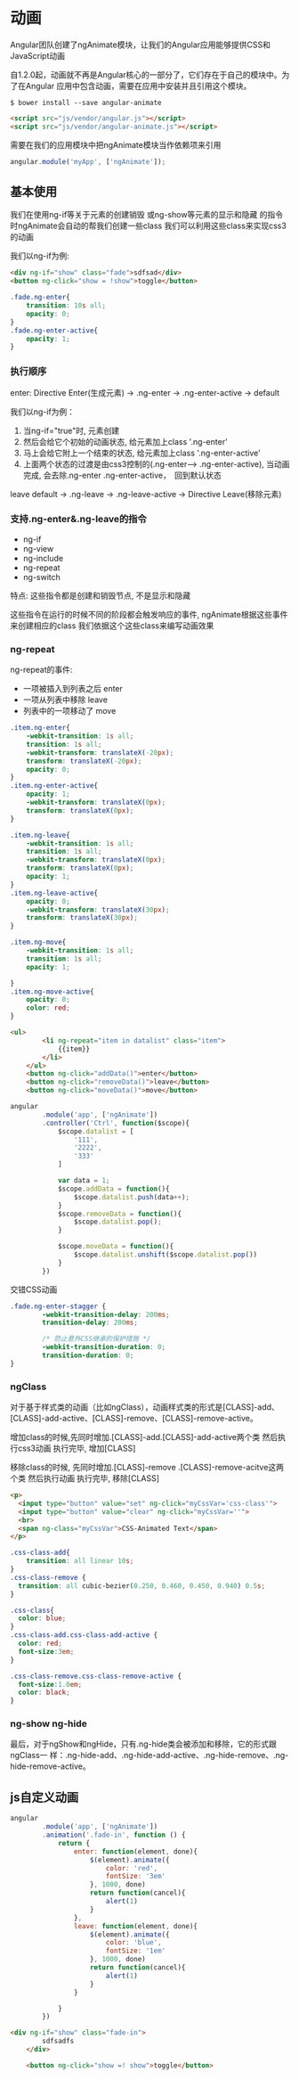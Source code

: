 # 动画

Angular团队创建了ngAnimate模块，让我们的Angular应用能够提供CSS和JavaScript动画

自1.2.0起，动画就不再是Angular核心的一部分了，它们存在于自己的模块中。为了在Angular
应用中包含动画，需要在应用中安装并且引用这个模块。

```shell
$ bower install --save angular-animate 
```

```html
<script src="js/vendor/angular.js"></script>
<script src="js/vendor/angular-animate.js"></script> 
```


需要在我们的应用模块中把ngAnimate模块当作依赖项来引用
```js
angular.module('myApp', ['ngAnimate']); 
```


## 基本使用

我们在使用ng-if等关于元素的创建销毁 或ng-show等元素的显示和隐藏
的指令时ngAnimate会自动的帮我们创建一些class
我们可以利用这些class来实现css3的动画


我们以ng-if为例:
```html
<div ng-if="show" class="fade">sdfsad</div>
<button ng-click="show = !show">toggle</button>
```

```css
.fade.ng-enter{
    transition: 10s all;
    opacity: 0;
}
.fade.ng-enter-active{
    opacity: 1;
}
```




### 执行顺序


enter:   Directive Enter(生成元素) -> .ng-enter -> .ng-enter-active -> default

我们以ng-if为例：

1. 当ng-if="true"时, 元素创建
2. 然后会给它个初始的动画状态, 给元素加上class '.ng-enter'
3. 马上会给它附上一个结束的状态,  给元素加上class '.ng-enter-active'
4. 上面两个状态的过渡是由css3控制的(.ng-enter--> .ng-enter-active), 当动画完成,
会去除.ng-enter .ng-enter-active，　回到默认状态


leave  default -> .ng-leave -> .ng-leave-active -> Directive Leave(移除元素)


### 支持.ng-enter&.ng-leave的指令
- ng-if
- ng-view
- ng-include
- ng-repeat
- ng-switch

特点: 这些指令都是创建和销毁节点, 不是显示和隐藏


这些指令在运行的时候不同的阶段都会触发响应的事件,
ngAnimate根据这些事件来创建相应的class 我们依据这个这些class来编写动画效果



### ng-repeat

ng-repeat的事件:

- 一项被插入到列表之后 enter
- 一项从列表中移除 leave
- 列表中的一项移动了 move 

```css
.item.ng-enter{
    -webkit-transition: 1s all;
    transition: 1s all;
    -webkit-transform: translateX(-20px);
    transform: translateX(-20px);
    opacity: 0;
}
.item.ng-enter-active{
    opacity: 1;
    -webkit-transform: translateX(0px);
    transform: translateX(0px);
}

.item.ng-leave{
    -webkit-transition: 1s all;
    transition: 1s all;
    -webkit-transform: translateX(0px);
    transform: translateX(0px);
    opacity: 1;
}
.item.ng-leave-active{
    opacity: 0;
    -webkit-transform: translateX(30px);
    transform: translateX(30px);
}

.item.ng-move{
    -webkit-transition: 1s all;
    transition: 1s all;
    opacity: 1;

}
.item.ng-move-active{
    opacity: 0;
    color: red;
}

```

```html
<ul>
        <li ng-repeat="item in datalist" class="item">
            {{item}}
        </li>
    </ul>
    <button ng-click="addData()">enter</button>
    <button ng-click="removeData()">leave</button>
    <button ng-click="moveData()">move</button>
```

```js
angular
        .module('app', ['ngAnimate'])
        .controller('Ctrl', function($scope){
            $scope.datalist = [
                '111',
                '2222',
                '333'
            ]

            var data = 1;
            $scope.addData = function(){
                $scope.datalist.push(data++);
            }
            $scope.removeData = function(){
                $scope.datalist.pop();
            }

            $scope.moveData = function(){
                $scope.datalist.unshift($scope.datalist.pop())
            }
        })
```



交错CSS动画
```css
.fade.ng-enter-stagger {
        -webkit-transition-delay: 200ms;
        transition-delay: 200ms;

        /* 防止意外CSS继承的保护措施 */
        -webkit-transition-duration: 0;
        transition-duration: 0;
} 
```
### ngClass
对于基于样式类的动画（比如ngClass），动画样式类的形式是[CLASS]-add、[CLASS]-add-active、[CLASS]-remove、[CLASS]-remove-active。






增加class的时候,先同时增加.[CLASS]-add.[CLASS]-add-active两个类
然后执行css3动画
执行完毕, 增加[CLASS]


移除class的时候, 先同时增加.[CLASS]-remove .[CLASS]-remove-acitve这两个类
然后执行动画
执行完毕, 移除[CLASS]


```html
<p>
  <input type="button" value="set" ng-click="myCssVar='css-class'">
  <input type="button" value="clear" ng-click="myCssVar=''">
  <br>
  <span ng-class="myCssVar">CSS-Animated Text</span>
</p>
```

```css
.css-class-add{
    transition: all linear 10s;
}
.css-class-remove {
  transition: all cubic-bezier(0.250, 0.460, 0.450, 0.940) 0.5s;
}

.css-class{
  color: blue; 
}
.css-class-add.css-class-add-active {
  color: red;
  font-size:3em;
}

.css-class-remove.css-class-remove-active {
  font-size:1.0em;
  color: black;
}
```

### ng-show ng-hide


最后，对于ngShow和ngHide，只有.ng-hide类会被添加和移除，它的形式跟ngClass一
样：.ng-hide-add、.ng-hide-add-active、.ng-hide-remove、.ng-hide-remove-active。



## js自定义动画
```js
angular
        .module('app', ['ngAnimate'])
        .animation('.fade-in', function () {
            return {
                enter: function(element, done){
                    $(element).animate({
                        color: 'red',
                        fontSize: '3em'
                    }, 1000, done)
                    return function(cancel){
                        alert(1)
                    }
                },
                leave: function(element, done){
                    $(element).animate({
                        color: 'blue',
                        fontSize: '1em'
                    }, 1000, done)
                    return function(cancel){
                        alert(1)
                    }
                }

            }
        })
```

```html
<div ng-if="show" class="fade-in">
        sdfsadfs
    </div>

    <button ng-click="show =! show">toggle</button>
```

